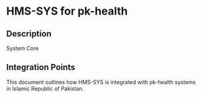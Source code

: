 # HMS-SYS for pk-health

## Description

System Core

## Integration Points

This document outlines how HMS-SYS is integrated with pk-health systems in Islamic Republic of Pakistan.
